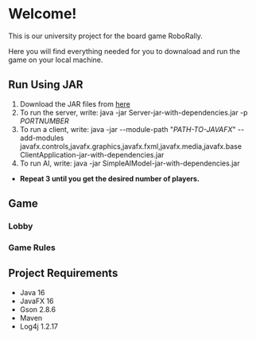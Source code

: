 # Welcome!
This is our university project for the board game RoboRally.

Here you will find everything needed for you to downaload and run the game on your local machine.

## Run Using JAR
1. Download the JAR files from [here](https://gitlab2.cip.ifi.lmu.de/dbs_sep/dbs_sep2021/blinde-bonbons/-/tree/master/target)
2. To run the server, write: java -jar Server-jar-with-dependencies.jar -p _PORTNUMBER_
3. To run a client, write: java -jar --module-path "_PATH-TO-JAVAFX_" --add-modules javafx.controls,javafx.graphics,javafx.fxml,javafx.media,javafx.base ClientApplication-jar-with-dependencies.jar
4. To run AI, write: java -jar SimpleAIModel-jar-with-dependencies.jar
* **Repeat 3 until you get the desired number of players.**

## Game

### Lobby

### Game Rules

## Project Requirements
- Java 16
- JavaFX 16
- Gson 2.8.6
- Maven
- Log4j 1.2.17
